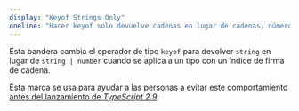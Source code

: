 ```yaml
---
display: "Keyof Strings Only"
oneline: "Hacer keyof solo devuelve cadenas en lugar de cadenas, números o símbolos. Opción heredada."
---
```


Esta bandera cambia el operador de tipo `keyof` para devolver `string` en lugar de `string | number` cuando se aplica a un tipo con un índice de firma de cadena.

Esta marca se usa para ayudar a las personas a evitar este comportamiento [antes del lanzamiento de *TypeScript 2.9*](docs/handbook/release-notes/typescript-2-9.html#support-number-and-symbol-named-properties-with-keyof-and-mapped-types).
